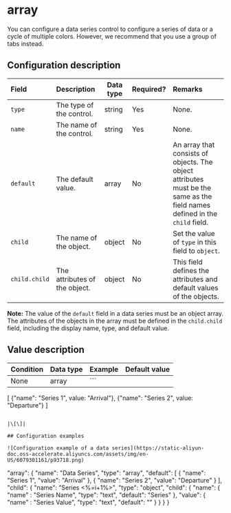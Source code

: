 # array

You can configure a data series control to configure a series of data or a cycle of multiple colors. However, we recommend that you use a group of tabs instead.

## Configuration description

|Field|Description|Data type|Required?|Remarks|
|:----|:----------|---------|:--------|:------|
|`type`|The type of the control.|string|Yes|None.|
|`name`|The name of the control.|string|Yes|None.|
|`default`|The default value.|array|No|An array that consists of objects. The object attributes must be the same as the field names defined in the `child` field.|
|`child`|The name of the object.|object|No|Set the value of `type` in this field to `object`.|
|`child.child`|The attributes of the object.|object|No|This field defines the attributes and default values of the objects.|

**Note:** The value of the `default` field in a data series must be an object array. The attributes of the objects in the array must be defined in the `child.child` field, including the display name, type, and default value.

## Value description

|Condition|Data type|Example|Default value|
|---------|---------|-------|-------------|
|None|array|```
[
{"name": "Series 1", value: "Arrival"},
{"name": "Series 2", value: "Departure"}
]
```

|\[\]|

## Configuration examples

![Configuration example of a data series](https://static-aliyun-doc.oss-accelerate.aliyuncs.com/assets/img/en-US/6079301161/p93718.png)

```
"array": {
    "name": "Data Series",
    "type": "array",
    "default": [
      {
        "name": "Series 1",
        "value": "Arrival"
      },
      {
        "name": "Series 2",
        "value": "Departure"
      }
    ],
    "child": {
      "name": "Series <%=i+1%>",
      "type": "object",
      "child": {
        "name": {
          "name" : "Series Name",
          "type": "text",
          "default": "Series"
        },
        "value": {
          "name" : "Series Value",
          "type": "text",
          "default": ""
        }
      }
    }
}
```

